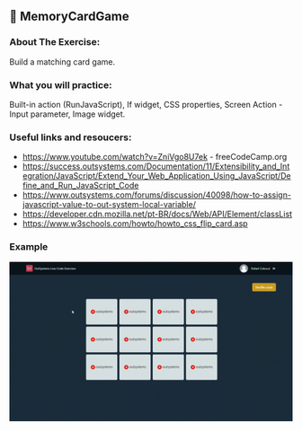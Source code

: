 ## :ledger: MemoryCardGame

### About The Exercise:

Build a matching card game. 

### What you will practice:

Built-in action (RunJavaScript), If widget, CSS properties, Screen Action - Input parameter, Image widget.

### Useful links and resoucers:

- https://www.youtube.com/watch?v=ZniVgo8U7ek - freeCodeCamp.org
- https://success.outsystems.com/Documentation/11/Extensibility_and_Integration/JavaScript/Extend_Your_Web_Application_Using_JavaScript/Define_and_Run_JavaScript_Code
- https://www.outsystems.com/forums/discussion/40098/how-to-assign-javascript-value-to-out-system-local-variable/
- https://developer.cdn.mozilla.net/pt-BR/docs/Web/API/Element/classList
- https://www.w3schools.com/howto/howto_css_flip_card.asp

### Example
![caption](./Samples/MemoryCardGame.gif)
